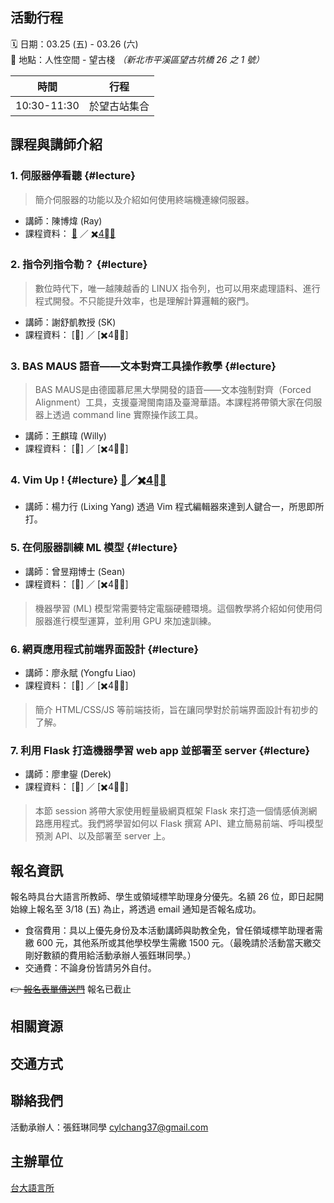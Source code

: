 
## 活動行程

🗓 日期：03.25 (五) - 03.26 (六)     
📍 地點：人性空間 - 望古棧 *（新北市平溪區望古坑橋 26 之 1 號）*

| 時間 | 行程 | 
|--------|--------|
| 10:30-11:30 | 於望古站集合 |

## 課程與講師介紹

### 1. 伺服器停看聽 {#lecture}
> 簡介伺服器的功能以及介紹如何使用終端機連線伺服器。
- 講師：陳博煒 (Ray)
- 課程資料： [📄](https://github.com/sbs-ntu/2021-ultrasound-workshop) ／ [✖️4⃣️🐎](https://github.com/Rayologist/ntu-clock-in-out-form-filler/tree/main/clockinoutform)

### 2. 指令列指令勒？ {#lecture} 
> 數位時代下，唯一越陳越香的 LINUX 指令列，也可以用來處理語料、進行程式開發。不只能提升效率，也是理解計算邏輯的竅門。
- 講師：謝舒凱教授 (SK)
- 課程資料： [📄] ／ [✖️4⃣️🐎] 

### 3. BAS MAUS 語音——文本對齊工具操作教學 {#lecture} 
> BAS MAUS是由德國慕尼黑大學開發的語音——文本強制對齊（Forced Alignment）工具，支援臺灣閩南語及臺灣華語。本課程將帶領大家在伺服器上透過 command line 實際操作該工具。
- 講師：王麒瑋 (Willy)
- 課程資料： [📄] ／ [✖️4⃣️🐎] 

### 4. Vim Up ! {#lecture}  [📄](https://github.com/sbs-ntu/2021-ultrasound-workshop)／[✖️4⃣️🐎](https://github.com/Rayologist/ntu-clock-in-out-form-filler/tree/main/clockinoutform)
- 講師：楊力行 (Lixing Yang)
透過 Vim 程式編輯器來達到人鍵合一，所思即所打。 
<!-- - 課程資料： [📄] ／ [✖️4⃣️🐎]  -->


### 5. 在伺服器訓練 ML 模型 {#lecture}  
- 講師：曾昱翔博士 (Sean)
- 課程資料： [📄] ／ [✖️4⃣️🐎] 
> 機器學習 (ML) 模型常需要特定電腦硬體環境。這個教學將介紹如何使用伺服器進行模型運算，並利用 GPU 來加速訓練。 

### 6. 網頁應用程式前端界面設計 {#lecture}  
- 講師：廖永賦 (Yongfu Liao)
- 課程資料： [📄] ／ [✖️4⃣️🐎] 
> 簡介 HTML/CSS/JS 等前端技術，旨在讓同學對於前端界面設計有初步的了解。

### 7. 利用 Flask 打造機器學習 web app 並部署至 server {#lecture}  
- 講師：廖聿鋆 (Derek)
- 課程資料： [📄] ／ [✖️4⃣️🐎] 
> 本節 session 將帶大家使用輕量級網頁框架 Flask 來打造一個情感偵測網路應用程式。我們將學習如何以 Flask 撰寫 API、建立簡易前端、呼叫模型預測 API、以及部署至 server 上。


## 報名資訊
報名時具台大語言所教師、學生或領域標竿助理身分優先。名額 26 位，即日起開始線上報名至 3/18 (五) 為止，將透過 email 通知是否報名成功。

- 食宿費用：具以上優先身份及本活動講師與助教全免，曾任領域標竿助理者需繳 600 元，其他系所或其他學校學生需繳 1500 元。（最晚請於活動當天繳交剛好數額的費用給活動承辦人張鈺琳同學。）
- 交通費：不論身份皆請另外自付。

~~👉 [報名表單傳送門](https://forms.gle/YJdMwUNXz4bgQQr27)~~ 報名已截止


##  相關資源

## 交通方式

## 聯絡我們
活動承辦人：張鈺琳同學 <cylchang37@gmail.com>

## 主辦單位
[台大語言所]()